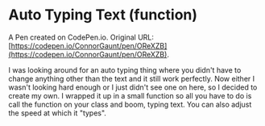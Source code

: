 # Auto Typing Text (function)

A Pen created on CodePen.io. Original URL: [https://codepen.io/ConnorGaunt/pen/OReXZB](https://codepen.io/ConnorGaunt/pen/OReXZB).

I was looking around for an auto typing thing where you didn't have to change anything other than the text and it still work perfectly. Now either I wasn't looking hard enough or I just didn't see one on here, so I decided to create my own. I wrapped it up in a small function so all you have to do is call the function on your class and boom, typing text. You can also adjust the speed at which it "types".
